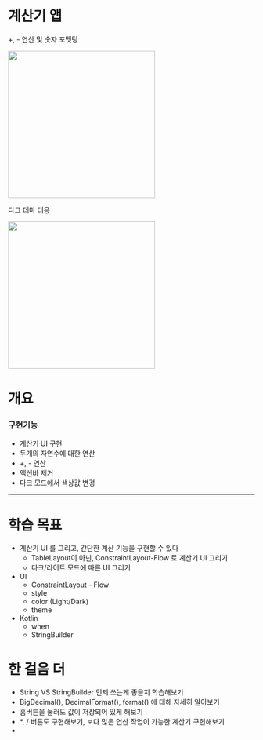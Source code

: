 # 계산기 앱


+, - 연산 및 숫자 포맷팅

<img src="https://user-images.githubusercontent.com/24618293/197540238-15e0b24e-dc42-4538-b846-839f898c890f.gif" width="300">

다크 테마 대응

<img src="https://user-images.githubusercontent.com/24618293/197540941-3a30d49a-7c6d-4385-a82d-e5f65643850b.gif" width="300">

# 개요

### 구현기능

- 계산기 UI 구현
- 두개의 자연수에 대한 연산
- +, - 연산
- 액션바 제거
- 다크 모드에서 색상값 변경

---

# 학습 목표

- 계산기 UI 를 그리고, 간단한 계산 기능을 구현할 수 있다
    - TableLayout이 아닌, ConstraintLayout-Flow 로 계산기 UI 그리기
    - 다크/라이트 모드에 따른 UI 그리기
- UI
    - ConstraintLayout - Flow
    - style
    - color (Light/Dark)
    - theme
- Kotlin
    - when
    - StringBuilder

# 한 걸음 더

- String VS StringBuilder 언제 쓰는게 좋을지 학습해보기
- BigDecimal(), DecimalFormat(), format() 에 대해 자세히 알아보기
- 홈버튼을 눌러도 값이 저장되어 있게 해보기
- *, / 버튼도 구현해보기, 보다 많은 연산 작업이 가능한 계산기 구현해보기
- 
